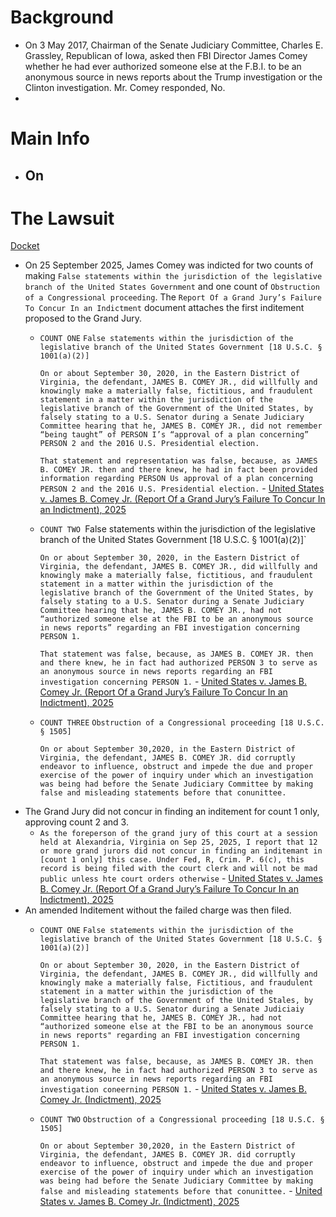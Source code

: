 # Background
- On 3 May 2017, Chairman of the Senate Judiciary Committee, Charles E. Grassley, Republican of Iowa, asked then FBI Director James Comey whether he had ever authorized someone else at the F.B.I. to be an anonymous source in news reports about the Trump investigation or the Clinton investigation. Mr. Comey responded, No.
- 
# Main Info
- On
	- 
# The Lawsuit
[Docket](https://www.courtlistener.com/docket/71459121/united-states-v-comey/)
- On 25 September 2025, James Comey was indicted for two counts of making `False statements within the jurisdiction of the legislative branch of the United States Government` and one count of `Obstruction of a Congressional proceeding`. The `Report Of a Grand Jury’s Failure To Concur In an Indictment` document attaches the first inditement proposed to the Grand Jury.
	- `COUNT ONE`
	  `False statements within the jurisdiction of the legislative branch of the United States Government [18 U.S.C. § 1001(a)(2)]`
	  
	  `On or about September 30, 2020, in the Eastern District of Virginia, the defendant, JAMES B. COMEY JR., did willfully and knowingly make a materially false, fictitious, and fraudulent statement in a matter within the jurisdiction of the legislative branch of the Government of the United States, by falsely stating to a U.S. Senator during a Senate Judiciary Committee hearing that he, JAMES B. COMEY JR., did not remember “being taught” of PERSON I’s “approval of a plan concerning” PERSON 2 and the 2016 U.S. Presidential election.`
	  
	  `That statement and representation was false, because, as JAMES B. COMEY JR. then and there knew, he had in fact been provided information regarding PERSON Us approval of a plan concerning PERSON 2 and the 2016 U.S. Presidential election.` - [United States v. James B. Comey Jr. (Report Of a Grand Jury’s Failure To Concur In an Indictment), 2025](https://storage.courtlistener.com/recap/gov.uscourts.vaed.582135/gov.uscourts.vaed.582135.3.0.pdf)
	- `COUNT TWO
	  `False statements within the jurisdiction of the legislative branch of the United States Government [18 U.S.C. § 1001(a)(2)]`
	  
	  `On or about September 30, 2020, in the Eastern District of Virginia, the defendant, JAMES B. COMEY JR., did willfully and knowingly make a materially false, fictitious, and fraudulent statement in a matter within the jurisdiction of the legislative branch of the Government of the United States, by falsely stating to a U.S. Senator during a Senate Judiciary Committee hearing that he, JAMES B. COMEY JR., had not “authorized someone else at the FBI to be an anonymous source in news reports” regarding an FBI investigation concerning PERSON 1.`
	  
	  `That statement was false, because, as JAMES B. COMEY JR. then and there knew, he in fact had authorized PERSON 3 to serve as an anonymous source in news reports regarding an FBI investigation concerning PERSON 1.` - [United States v. James B. Comey Jr. (Report Of a Grand Jury’s Failure To Concur In an Indictment), 2025](https://storage.courtlistener.com/recap/gov.uscourts.vaed.582135/gov.uscourts.vaed.582135.3.0.pdf)
	- `COUNT THREE`
	  `Obstruction of a Congressional proceeding [18 U.S.C. § 1505]`
	  
	  `On or about September 30,2020, in the Eastern District of Virginia, the defendant, JAMES B. COMEY JR. did corruptly endeavor to influence, obstruct and impede the due and proper exercise of the power of inquiry under which an investigation was being had before the Senate Judiciary Committee by making false and misleading statements before that conunittee.` 
- The Grand Jury did not concur in finding an inditement for count 1 only, approving count 2 and 3.
	- `As the foreperson of the grand jury of this court at a session held at Alexandria, Virginia on Sep 25, 2025, I report that 12 or more grand jurors did not concur in finding an inditemant in [count 1 only] this case. Under Fed, R, Crim. P. 6(c), this record is being filed with the court clerk and will not be mad public unless hte court orders otherwise` - [United States v. James B. Comey Jr. (Report Of a Grand Jury’s Failure To Concur In an Indictment), 2025](https://storage.courtlistener.com/recap/gov.uscourts.vaed.582135/gov.uscourts.vaed.582135.3.0.pdf)
- An amended Inditement without the failed charge was then filed.
	- `COUNT ONE`
	  `False statements within the jurisdiction of the legislative branch of the United States Government [18 U.S.C. § 1001(a)(2)]`
	  
	  `On or about September 30, 2020, in the Eastern District of Virginia, the defendant, JAMES B. COMEY JR., did willfully and knowingly make a materially false, Fictitious, and fraudulent statement in a matter within the jurisdiction of the legislative branch of the Government of the United Stales, by falsely stating to a U.S. Senator during a Senate Judiciaiy Committee hearing that he, JAMES B. COMEY JR., had not “authorized someone else at the FBI to be an anonymous source in news reports" regarding an FBI investigation concerning PERSON 1.`
	  
	  `That statement was false, because, as JAMES B. COMEY JR. then and there knew, he in fact had authorized PERSON 3 to serve as an anonymous source in news reports regarding an FBI investigation coneerning PERSON 1.` - [United States v. James B. Comey Jr. (Indictment), 2025]([storage.courtlistener.com/recap/gov.uscourts.vaed.582135/gov.uscourts.vaed.582135.1.0\_2.pdf](https://storage.courtlistener.com/recap/gov.uscourts.vaed.582135/gov.uscourts.vaed.582135.1.0_2.pdf))
	- `COUNT TWO`
	  `Obstruction of a Congressional proceeding [18 U.S.C. § 1505]`
	  
	  `On or about September 30,2020, in the Eastern District of Virginia, the defendant, JAMES B. COMEY JR. did corruptly endeavor to influence, obstruct and impede the due and proper exercise of the power of inquiry under which an investigation was being had before the Senate Judiciary Committee by making false and misleading statements before that conunittee.` - [United States v. James B. Comey Jr. (Indictment), 2025]([storage.courtlistener.com/recap/gov.uscourts.vaed.582135/gov.uscourts.vaed.582135.1.0\_2.pdf](https://storage.courtlistener.com/recap/gov.uscourts.vaed.582135/gov.uscourts.vaed.582135.1.0_2.pdf))